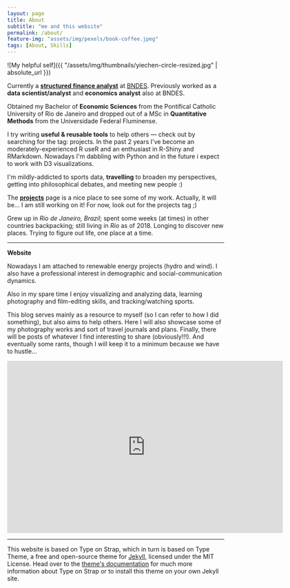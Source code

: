 ```yaml
---
layout: page
title: About
subtitle: "me and this website" 
permalink: /about/
feature-img: "assets/img/pexels/book-coffee.jpeg"
tags: [About, Skills]
---
```


![My helpful self]({{ "/assets/img/thumbnails/yiechen-circle-resized.jpg" | absolute_url }})

<div id="aboutme-section">

<p class="about-text">
<span class="fa fa-briefcase about-icon"></span>
Currently a <a href="https://en.wikipedia.org/wiki/Project_finance"><strong>structured finance analyst</strong></a> at <a href="https://www.bndes.gov.br/SiteBNDES/bndes/bndes_en" target="_blank">BNDES</a>. Previously worked as a <strong>data scientist/analyst</strong> and <strong>economics analyst</strong> also at BNDES.
</p>

<p class="about-text">
<span class="fa fa-graduation-cap about-icon"></span>
Obtained my Bachelor of <strong>Economic Sciences</strong> from the Pontifical Catholic University of Rio de Janeiro and dropped out of a MSc in <strong>Quantitative Methods</strong> from the Universidade Federal Fluminense.
</p>

<p class="about-text">
<span class="fa fa-code about-icon"></span>
I try writing <strong>useful & reusable tools</strong> to help others &mdash; check out by searching for the tag: projects</a>. In the past 2 years I've become an moderately-experienced R useR and an enthusiast in R-Shiny and RMarkdown. Nowadays I'm dabbling with Python and in the future i expect to work with D3 visualizations.
</p>

<p class="about-text">
<span class="fa fa-heart about-icon"></span>
I'm mildly-addicted to sports data, <strong>travelling</strong> to broaden my perspectives, getting into philosophical debates, and meeting new people :) 
</p>

<p class="about-text">
<span class="fa fa-file-text-o about-icon"></span>
The <strong><a href="/projects">projects</a></strong> page is a nice place to see some of my work. Actually, it will be... I am still working on it! For now, look out for the projects tag ;)
</p>

<p class="about-text">
<span class="fa fa-globe about-icon"></span>
Grew up in <i>Rio de Janeiro, Brazil</i>; spent some weeks (at times) in other countries backpacking; still living in <i>Rio</i> as of 2018. Longing to discover new places. Trying to figure out life, one place at a time.
</p>

<hr>
<strong>Website</strong>
<br>

<p class="about-text">
Nowadays I am attached to renewable energy projects (hydro and wind). I also have a professional interest in demographic and social-communication dynamics.
</p>

<p class="about-text">
Also in my spare time I enjoy visualizing and analyzing data, learning photography and film-editing skills, and tracking/watching sports.
</p>

<p class="about-text">
This blog serves mainly as a resource to myself (so I can refer to how I did something), but also aims to help others. Here I will also showcase some of my photography works and sort of travel journals and plans. Finally, there will be posts of whatever I find interesting to share (obviously!!!). And eventually some rants, though I will keep it to a minimum because we have to hustle...
</p>

<iframe width="640" height="400" src="https://www.youtube.com/embed/L9VBpbnXhWk" frameborder="0" allow="autoplay; encrypted-media" allowfullscreen></iframe>

<br>
<hr>

<p class="about-text">
This website is based on Type on Strap, which in turn is based on Type Theme, a free and open-source theme for <a href="http://jekyllrb.com/">Jekyll</a>, licensed under the MIT License. Head over to the <a href="https://github.io/sylhare/Type-on-Strap">theme's documentation</a> for much more information about Type on Strap or to install this theme on your own Jekyll site.
</p>
